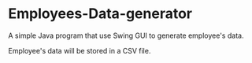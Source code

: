# Employees-Data-generator

A simple Java program that use Swing GUI to generate employee's data.


Employee's data will be stored in a CSV file.
